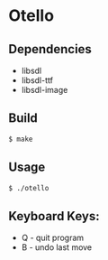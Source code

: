 # Otello

## Dependencies

* libsdl
* libsdl-ttf
* libsdl-image

## Build

```sh
$ make
```

## Usage

```sh
$ ./otello
```

## Keyboard Keys:

* Q - quit program
* B - undo last move




